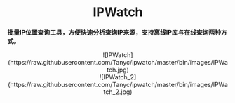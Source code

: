# <center>IPWatch
**批量IP位置查询工具，方便快速分析查询IP来源，支持离线IP库与在线查询两种方式。**
<br/>
<center>![IPWatch](https://raw.githubusercontent.com/Tanyc/ipwatch/master/bin/images/IPWatch.jpg)
<center>![IPWatch_2](https://raw.githubusercontent.com/Tanyc/ipwatch/master/bin/images/IPWatch_2.jpg)
